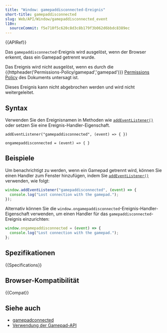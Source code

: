 ```yaml
---
title: "Window: gamepaddisconnected-Ereignis"
short-title: gamepaddisconnected
slug: Web/API/Window/gamepaddisconnected_event
l10n:
  sourceCommit: f5e710f5c620c8d3c8b179f3b062d6bbdc8389ec
---
```


{{APIRef}}

Das `gamepaddisconnected`-Ereignis wird ausgelöst, wenn der Browser erkennt, dass ein Gamepad getrennt wurde.

Das Ereignis wird nicht ausgelöst, wenn es durch die {{httpheader('Permissions-Policy/gamepad','gamepad')}} [Permissions Policy](/de/docs/Web/HTTP/Guides/Permissions_Policy) des Dokuments untersagt ist.

Dieses Ereignis kann nicht abgebrochen werden und wird nicht weitergeleitet.

## Syntax

Verwenden Sie den Ereignisnamen in Methoden wie [`addEventListener()`](/de/docs/Web/API/EventTarget/addEventListener) oder setzen Sie eine Ereignis-Handler-Eigenschaft.

```js-nolint
addEventListener("gamepaddisconnected", (event) => { })

ongamepaddisconnected = (event) => { }
```

## Beispiele

Um benachrichtigt zu werden, wenn ein Gamepad getrennt wird, können Sie einen Handler zum Fenster hinzufügen, indem Sie [`addEventListener()`](/de/docs/Web/API/EventTarget/addEventListener) verwenden, wie folgt:

```js
window.addEventListener("gamepaddisconnected", (event) => {
  console.log("Lost connection with the gamepad.");
});
```

Alternativ können Sie die `window.ongamepaddisconnected`-Ereignis-Handler-Eigenschaft verwenden, um einen Handler für das `gamepaddisconnected`-Ereignis einzurichten:

```js
window.ongamepaddisconnected = (event) => {
  console.log("Lost connection with the gamepad.");
};
```

## Spezifikationen

{{Specifications}}

## Browser-Kompatibilität

{{Compat}}

## Siehe auch

- [gamepadconnected](/de/docs/Web/API/Window/gamepadconnected_event)
- [Verwendung der Gamepad-API](/de/docs/Web/API/Gamepad_API/Using_the_Gamepad_API)

